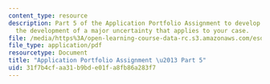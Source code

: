```yaml
---
content_type: resource
description: Part 5 of the Application Portfolio Assignment to develop a lattice depicting
  the development of a major uncertainty that applies to your case.
file: /media/https%3A/open-learning-course-data-rc.s3.amazonaws.com/esd-71-engineering-systems-analysis-for-design-fall-2008/31f7b4cfaa31b9bde01fa8fb86a283f7_ap_assn5.pdf
file_type: application/pdf
resourcetype: Document
title: "Application Portfolio Assignment \u2013 Part 5"
uid: 31f7b4cf-aa31-b9bd-e01f-a8fb86a283f7
---
```

